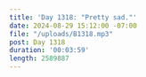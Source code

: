 ```yaml
---
title: 'Day 1318: "Pretty sad."'
date: 2024-08-29 15:12:00 -07:00
file: "/uploads/B1318.mp3"
post: Day 1318
duration: '00:03:59'
length: 2589887
---
```


